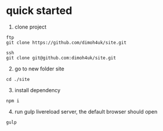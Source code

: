 # quick started 

 1. clone project
 ```
 ftp
 git clone https://github.com/dimoh4uk/site.git
 
 ssh
 git clone git@github.com:dimoh4uk/site.git
 ```
 
 2. go to new folder site 
 ```
 cd ./site
 ```
 
 3. install dependency
 ```
 npm i
 ```
 
 4. run gulp livereload server, the default browser should open  
 ```
 gulp
 ```
